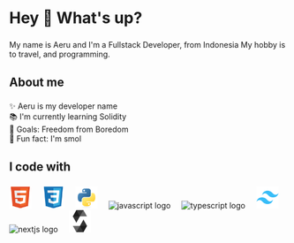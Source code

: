 <h1 align="left">Hey 👋 What's up?</h1>

###

<p align="left">
  My name is Aeru and I'm a Fullstack Developer, from Indonesia
  My hobby is to travel, and programming.
</p>

###

<h2 align="left">About me</h2>

###

<p align="left">✨ Aeru is my developer name<br>📚 I'm currently learning Solidity<br>🎯 Goals: Freedom from Boredom<br>🎲 Fun fact: I'm smol</p>

###

<h2 align="left">I code with</h2>

###

<div align="left">
  <img src="https://github.com/devicons/devicon/blob/v2.16.0/icons/html5/html5-original.svg" height="40" alt="html5 logo"  />
  <img width="12" />
  <img src="https://github.com/devicons/devicon/blob/v2.16.0/icons/css3/css3-original.svg" height="40" alt="css3 logo"  />
  <img width="12" />
  <img src="https://github.com/devicons/devicon/blob/v2.16.0/icons/python/python-original.svg" height="40" alt="python logo"  />
  <img width="12" />
  <img src="https://cdn.jsdelivr.net/gh/devicons/devicon/icons/javascript/javascript-original.svg" height="40" alt="javascript logo"  />
  <img width="12" />
  <img src="https://cdn.jsdelivr.net/gh/devicons/devicon/icons/typescript/typescript-original.svg" height="40" alt="typescript logo"  />
  <img width="12" />
  <img src="https://github.com/devicons/devicon/blob/v2.16.0/icons/tailwindcss/tailwindcss-original.svg" height="40" alt="tailwind logo"  />
  <img width="12" />
  <img src="https://cdn.jsdelivr.net/gh/devicons/devicon/icons/nextjs/nextjs-original.svg" height="40" alt="nextjs logo"  />
  <img width="12" />
  <img src="https://github.com/devicons/devicon/blob/v2.16.0/icons/solidity/solidity-original.svg" height="40" alt="solidity logo"  />
  <img width="12" />
</div>

###

